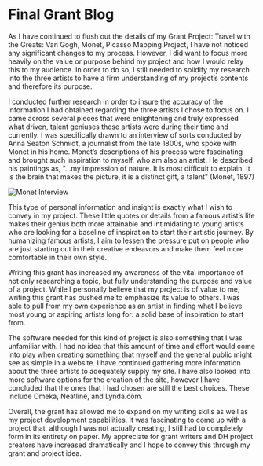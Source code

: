 # Final Grant Blog


As I have continued to flush out the details of my Grant Project: Travel with the Greats: Van Gogh, Monet, Picasso Mapping Project, I have not noticed any significant changes to my process. However, I did want to focus more heavily on the value or purpose behind my project and how I would relay this to my audience. In order to do so, I still needed to solidify my research into the three artists to have a firm understanding of my project’s contents and therefore its purpose.

I conducted further research in order to insure the accuracy of the information I had obtained regarding the three artists I chose to focus on. I came across several pieces that were enlightening and truly expressed what driven, talent geniuses these artists were during their time and currently. I was specifically drawn to an interview of sorts conducted by Anna Seaton Schmidt, a journalist from the late 1800s, who spoke with Monet in his home. Monet’s descriptions of his process were fascinating and brought such inspiration to myself, who am also an artist. He described his paintings as, “...my impression of nature. It is most difficult to explain. It is the brain that makes the picture, it is a distinct gift, a talent” (Monet, 1897)

![Monet Interview](https://sambuc214.github.it/sambuchholz/images/MonetInterview.png)
 
This type of personal information and insight is exactly what I wish to convey in my project. These little quotes or details from a famous artist’s life makes their genius both more attainable and intimidating to young artists who are looking for a baseline of inspiration to start their artistic journey. By humanizing famous artists, I aim to lessen the pressure put on people who are just starting out in their creative endeavors and make them feel more comfortable in their own style.

Writing this grant has increased my awareness of the vital importance of not only researching a topic, but fully understanding the purpose and value of a project. While I personally believe that my project is of value to me, writing this grant has pushed me to emphasize its value to others. I was able to pull from my own experience as an artist in finding what I believe most young or aspiring artists long for: a solid base of inspiration to start from.

The software needed for this kind of project is also something that I was unfamiliar with. I had no idea that this amount of time and effort would come into play when creating something that myself and the general public might see as simple in a website. I have continued gathering more information about the three artists to adequately supply my site. I have also looked into more software options for the creation of the site, however I have concluded that the ones that I had chosen are still the best choices. These include Omeka, Neatline, and Lynda.com.

Overall, the grant has allowed me to expand on my writing skills as well as my project development capabilities. It was fascinating to come up with a project that, although I was not actually creating, I still had to completely form in its entirety on paper. My appreciate for grant writers and DH project creators have increased dramatically and I hope to convey this through my grant and project idea.
